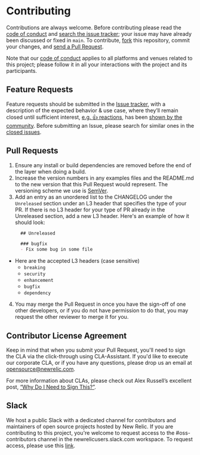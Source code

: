 # Contributing

Contributions are always welcome. Before contributing please read the
[code of conduct](https://github.com/newrelic/.github/blob/main/CODE_OF_CONDUCT.md) and [search the issue tracker](issues); your issue may have already been discussed or fixed in `main`. To contribute,
[fork](https://help.github.com/articles/fork-a-repo/) this repository, commit your changes, and [send a Pull Request](https://help.github.com/articles/using-pull-requests/).

Note that our [code of conduct](https://github.com/newrelic/.github/blob/main/CODE_OF_CONDUCT.md) applies to all platforms and venues related to this project; please follow it in all your interactions with the project and its participants.

## Feature Requests

Feature requests should be submitted in the [Issue tracker](../../issues), with a description of the expected behavior & use case, where they’ll remain closed until sufficient interest, [e.g. :+1: reactions](https://help.github.com/articles/about-discussions-in-issues-and-pull-requests/), has been [shown by the community](../../issues?q=label%3A%22votes+needed%22+sort%3Areactions-%2B1-desc).
Before submitting an Issue, please search for similar ones in the
[closed issues](../../issues?q=is%3Aissue+is%3Aclosed+label%3Aenhancement).

## Pull Requests

1. Ensure any install or build dependencies are removed before the end of the layer when doing a build.
2. Increase the version numbers in any examples files and the README.md to the new version that this Pull Request would represent. The versioning scheme we use is [SemVer](http://semver.org/).
3. Add an entry as an unordered list to the CHANGELOG under the `Unreleased` section under an L3 header that specifies the type of your PR. If there is no L3 header for your type of PR already in the Unreleased section, add a new L3 header. Here's an example of how it should look:
    ```md
      ## Unreleased

      ### bugfix
      - Fix some bug in some file
    ```

  - Here are the accepted L3 headers (case sensitive)
    + `breaking`
    + `security`
    + `enhancement`
    + `bugfix`
    + `dependency`

4. You may merge the Pull Request in once you have the sign-off of one other developers, or if you do not have permission to do that, you may request the other reviewer to merge it for you.

## Contributor License Agreement

Keep in mind that when you submit your Pull Request, you'll need to sign the CLA via the click-through using CLA-Assistant. If you'd like to execute our corporate CLA, or if you have any questions, please drop us an email at opensource@newrelic.com.

For more information about CLAs, please check out Alex Russell’s excellent post,
[“Why Do I Need to Sign This?”](https://infrequently.org/2008/06/why-do-i-need-to-sign-this/).

## Slack

We host a public Slack with a dedicated channel for contributors and maintainers of open source projects hosted by New Relic.  If you are contributing to this project, you're welcome to request access to the #oss-contributors channel in the newrelicusers.slack.com workspace.  To request access, please use this [link](https://join.slack.com/t/newrelicusers/shared_invite/zt-1ayj69rzm-~go~Eo1whIQGYnu3qi15ng).
